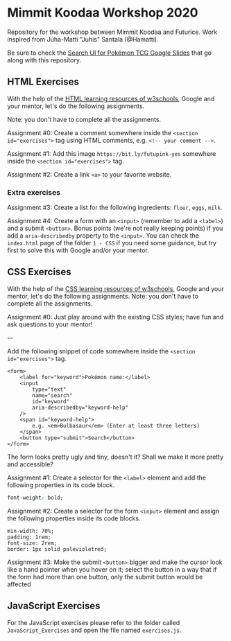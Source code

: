 # Mimmit Koodaa Workshop 2020

Repository for the workshop between Mimmit Koodaa and Futurice. Work inspired from Juha-Matti "Juhis" Santala (@Hamatti).

Be sure to check the [Search UI for Pokémon TCG Google Slides](https://bit.ly/mimmit-koodaa-2020) that go along with this repository.

## HTML Exercises

With the help of the [HTML learning resources of w3schools](https://www.w3schools.com/html/html_intro.asp), Google and your mentor, let's do the following assignments.

Note: you don't have to complete all the assignments.

Assignment #0:
Create a comment somewhere inside the `<section id="exercises">` tag using HTML comments, e.g. `<!-- your comment -->`.

Assignment #1:
Add this image `https://bit.ly/futupink-yes` somewhere inside the `<section id="exercises">` tag.

Assignment #2:
Create a link `<a>` to your favorite website.

### Extra exercises

Assignment #3:
Create a list for the following ingredients: `flour`, `eggs`, `milk`.

Assignment #4:
Create a form with an `<input>` (remember to add a `<label>`) and a submit `<button>`. Bonus points (we're not really keeping points) if you add a `aria-describedby` property to the `<input>`.
You can check the `index.html` page of the folder `1 - CSS` if you need some guidance, but try first to solve this with Google and/or your mentor.

## CSS Exercises

With the help of the [CSS learning resources of w3schools](https://www.w3schools.com/css/css_intro.asp), Google and your mentor, let's do the following assignments. Note: you don't have to complete all the assignments.

Assignment #0:
Just play around with the existing CSS styles; have fun and ask questions to your mentor!

--

Add the following snippet of code somewhere inside the `<section id="exercises">` tag.

```
<form>
    <label for="keyword">Pokémon name:</label>
    <input
        type="text"
        name="search"
        id="keyword"
        aria-describedby="keyword-help"
    />
    <span id="keyword-help">
        e.g. <em>Bulbasaur</em> (Enter at least three letters)
    </span>
    <button type="submit">Search</button>
</form>
```

The form looks pretty ugly and tiny, doesn't it? Shall we make it more pretty and accessible?

Assignment #1: Create a selector for the `<label>` element and add the following properties in its code block.

```css
font-weight: bold;
```

Assignment #2: Create a selector for the form `<input>` element and assign the following properties inside its code blocks.

```
min-width: 70%;
padding: 1rem;
font-size: 2rem;
border: 1px solid palevioletred;
```

Assignment #3: Make the submit `<button>` bigger and make the cursor look like a hand pointer when you hover on it; select the button in a way that if the form had more than one button, only the submit button would be affected

## JavaScript Exercises

For the JavaScript exercises please refer to the folder called `JavaScript_Exercises` and open the file named `exercises.js`.

